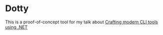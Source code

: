 # Dotty

This is a proof-of-concept tool for my talk about [Crafting modern CLI tools using .NET](https://dantederuwe.com/talks/https://dantederuwe.com/talks/cli-tools-dotnet)
